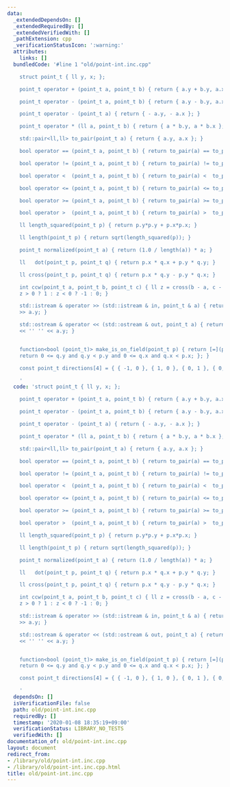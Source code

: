 ```yaml
---
data:
  _extendedDependsOn: []
  _extendedRequiredBy: []
  _extendedVerifiedWith: []
  _pathExtension: cpp
  _verificationStatusIcon: ':warning:'
  attributes:
    links: []
  bundledCode: '#line 1 "old/point-int.inc.cpp"

    struct point_t { ll y, x; };

    point_t operator + (point_t a, point_t b) { return { a.y + b.y, a.x + b.x }; }

    point_t operator - (point_t a, point_t b) { return { a.y - b.y, a.x - b.x }; }

    point_t operator - (point_t a) { return { - a.y, - a.x }; }

    point_t operator * (ll a, point_t b) { return { a * b.y, a * b.x }; }

    std::pair<ll,ll> to_pair(point_t a) { return { a.y, a.x }; }

    bool operator == (point_t a, point_t b) { return to_pair(a) == to_pair(b); }

    bool operator != (point_t a, point_t b) { return to_pair(a) != to_pair(b); }

    bool operator <  (point_t a, point_t b) { return to_pair(a) <  to_pair(b); }

    bool operator <= (point_t a, point_t b) { return to_pair(a) <= to_pair(b); }

    bool operator >= (point_t a, point_t b) { return to_pair(a) >= to_pair(b); }

    bool operator >  (point_t a, point_t b) { return to_pair(a) >  to_pair(b); }

    ll length_squared(point_t p) { return p.y*p.y + p.x*p.x; }

    ll length(point_t p) { return sqrt(length_squared(p)); }

    point_t normalized(point_t a) { return (1.0 / length(a)) * a; }

    ll   dot(point_t p, point_t q) { return p.x * q.x + p.y * q.y; }

    ll cross(point_t p, point_t q) { return p.x * q.y - p.y * q.x; }

    int ccw(point_t a, point_t b, point_t c) { ll z = cross(b - a, c - a); return
    z > 0 ? 1 : z < 0 ? -1 : 0; }

    std::istream & operator >> (std::istream & in, point_t & a) { return in >> a.x
    >> a.y; }

    std::ostream & operator << (std::ostream & out, point_t a) { return out << a.x
    << '' '' << a.y; }


    function<bool (point_t)> make_is_on_field(point_t p) { return [=](point_t q) {
    return 0 <= q.y and q.y < p.y and 0 <= q.x and q.x < p.x; }; }

    const point_t directions[4] = { { -1, 0 }, { 1, 0 }, { 0, 1 }, { 0, -1 } };

    '
  code: 'struct point_t { ll y, x; };

    point_t operator + (point_t a, point_t b) { return { a.y + b.y, a.x + b.x }; }

    point_t operator - (point_t a, point_t b) { return { a.y - b.y, a.x - b.x }; }

    point_t operator - (point_t a) { return { - a.y, - a.x }; }

    point_t operator * (ll a, point_t b) { return { a * b.y, a * b.x }; }

    std::pair<ll,ll> to_pair(point_t a) { return { a.y, a.x }; }

    bool operator == (point_t a, point_t b) { return to_pair(a) == to_pair(b); }

    bool operator != (point_t a, point_t b) { return to_pair(a) != to_pair(b); }

    bool operator <  (point_t a, point_t b) { return to_pair(a) <  to_pair(b); }

    bool operator <= (point_t a, point_t b) { return to_pair(a) <= to_pair(b); }

    bool operator >= (point_t a, point_t b) { return to_pair(a) >= to_pair(b); }

    bool operator >  (point_t a, point_t b) { return to_pair(a) >  to_pair(b); }

    ll length_squared(point_t p) { return p.y*p.y + p.x*p.x; }

    ll length(point_t p) { return sqrt(length_squared(p)); }

    point_t normalized(point_t a) { return (1.0 / length(a)) * a; }

    ll   dot(point_t p, point_t q) { return p.x * q.x + p.y * q.y; }

    ll cross(point_t p, point_t q) { return p.x * q.y - p.y * q.x; }

    int ccw(point_t a, point_t b, point_t c) { ll z = cross(b - a, c - a); return
    z > 0 ? 1 : z < 0 ? -1 : 0; }

    std::istream & operator >> (std::istream & in, point_t & a) { return in >> a.x
    >> a.y; }

    std::ostream & operator << (std::ostream & out, point_t a) { return out << a.x
    << '' '' << a.y; }


    function<bool (point_t)> make_is_on_field(point_t p) { return [=](point_t q) {
    return 0 <= q.y and q.y < p.y and 0 <= q.x and q.x < p.x; }; }

    const point_t directions[4] = { { -1, 0 }, { 1, 0 }, { 0, 1 }, { 0, -1 } };

    '
  dependsOn: []
  isVerificationFile: false
  path: old/point-int.inc.cpp
  requiredBy: []
  timestamp: '2020-01-08 18:35:19+09:00'
  verificationStatus: LIBRARY_NO_TESTS
  verifiedWith: []
documentation_of: old/point-int.inc.cpp
layout: document
redirect_from:
- /library/old/point-int.inc.cpp
- /library/old/point-int.inc.cpp.html
title: old/point-int.inc.cpp
---
```


